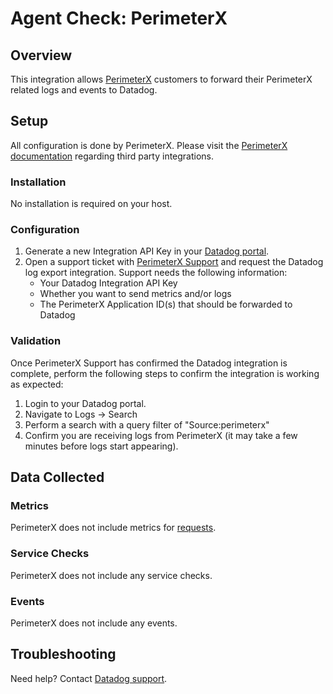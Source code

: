 # Agent Check: PerimeterX

## Overview

This integration allows [PerimeterX][2] customers to forward their PerimeterX related logs and events to Datadog.

## Setup

All configuration is done by PerimeterX. Please visit the [PerimeterX documentation][3] regarding third party integrations.

### Installation

No installation is required on your host.

### Configuration

1. Generate a new Integration API Key in your [Datadog portal][4].
2. Open a support ticket with [PerimeterX Support][5] and request the Datadog log export integration. Support needs the following information:
   - Your Datadog Integration API Key
   - Whether you want to send metrics and/or logs
   - The PerimeterX Application ID(s) that should be forwarded to Datadog

### Validation

Once PerimeterX Support has confirmed the Datadog integration is complete, perform the following steps to confirm the integration is working as expected:

1. Login to your Datadog portal.
2. Navigate to Logs -> Search
3. Perform a search with a query filter of "Source:perimeterx"
4. Confirm you are receiving logs from PerimeterX (it may take a few minutes before logs start appearing).

## Data Collected

### Metrics

PerimeterX does not include metrics for [requests][6].

### Service Checks

PerimeterX does not include any service checks.

### Events

PerimeterX does not include any events.

## Troubleshooting

Need help? Contact [Datadog support][1].

[1]: https://docs.datadoghq.com/help/
[2]: https://www.perimeterx.com/
[3]: https://docs.perimeterx.com/pxconsole/docs/data-integration-to-third-party-apps
[4]: https://app.datadoghq.com/account/settings#api
[5]: mailto:support@perimeterx.com
[6]: https://docs.perimeterx.com/pxconsole/docs/data-schema-metrics
